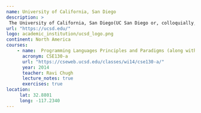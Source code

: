 ```yaml
---
name: University of California, San Diego 
description: >
 The University of California, San Diego(UC San Diego or, colloquially, UCSD) is a public land-grant research university in San Diego, California.
url: "https://ucsd.edu/"
logo: academic_institution/ucsd_logo.png
continent: North America
courses:
    - name:  Programming Languages Principles and Paradigms (along with Python and Prolog)
      acronym: CSE130-a
      url: "https://cseweb.ucsd.edu/classes/wi14/cse130-a/"
      year: 2014
      teacher: Ravi Chugh
      lecture_notes: true
      exercises: true
location:
     lat: 32.8801
     long: -117.2340
---
```

